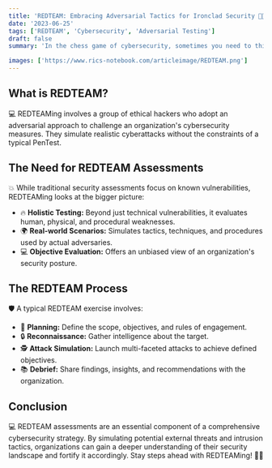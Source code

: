 ```yaml
---
title: 'REDTEAM: Embracing Adversarial Tactics for Ironclad Security 🎯🚫'
date: '2023-06-25'
tags: ['REDTEAM', 'Cybersecurity', 'Adversarial Testing']
draft: false
summary: 'In the chess game of cybersecurity, sometimes you need to think several moves ahead. REDTEAM assessments provide an adversarial perspective, simulating real-world attack tactics to uncover vulnerabilities. Dive into the world of REDTEAMing and its importance.'

images: ['https://www.rics-notebook.com/articleimage/REDTEAM.png']
---
```


## What is REDTEAM?

💻 REDTEAMing involves a group of ethical hackers who adopt an adversarial approach to challenge an organization's cybersecurity measures. They simulate realistic cyberattacks without the constraints of a typical PenTest.

## The Need for REDTEAM Assessments

💥 While traditional security assessments focus on known vulnerabilities, REDTEAMing looks at the bigger picture:

- 🔥 **Holistic Testing:** Beyond just technical vulnerabilities, it evaluates human, physical, and procedural weaknesses.
- 🌍 **Real-world Scenarios:** Simulates tactics, techniques, and procedures used by actual adversaries.
- 💻 **Objective Evaluation:** Offers an unbiased view of an organization's security posture.

## The REDTEAM Process

🛡️ A typical REDTEAM exercise involves:

- 🔄 **Planning:** Define the scope, objectives, and rules of engagement.
- 🔒 **Reconnaissance:** Gather intelligence about the target.
- 🕵️ **Attack Simulation:** Launch multi-faceted attacks to achieve defined objectives.
- 📚 **Debrief:** Share findings, insights, and recommendations with the organization.

## Conclusion

💻 REDTEAM assessments are an essential component of a comprehensive cybersecurity strategy. By simulating potential external threats and intrusion tactics, organizations can gain a deeper understanding of their security landscape and fortify it accordingly. Stay steps ahead with REDTEAMing! 🎯🚫
